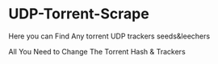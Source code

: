 # UDP-Torrent-Scrape
Here you can Find Any torrent UDP trackers seeds&leechers

All You Need to Change The Torrent Hash & Trackers
